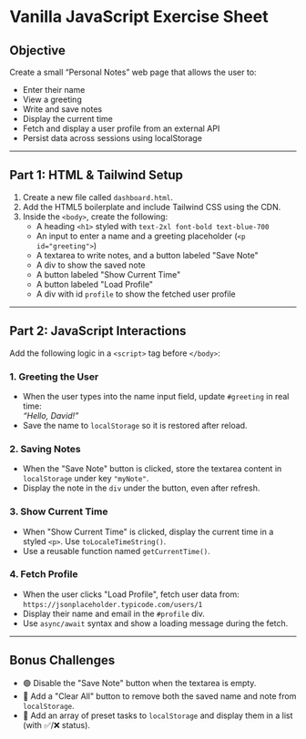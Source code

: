 # Vanilla JavaScript Exercise Sheet

## **Objective**
Create a small “Personal Notes” web page that allows the user to:
- Enter their name
- View a greeting
- Write and save notes
- Display the current time
- Fetch and display a user profile from an external API
- Persist data across sessions using localStorage

---

## Part 1: HTML & Tailwind Setup

1. Create a new file called `dashboard.html`.
2. Add the HTML5 boilerplate and include Tailwind CSS using the CDN.
3. Inside the `<body>`, create the following:
   - A heading `<h1>` styled with `text-2xl font-bold text-blue-700`
   - An input to enter a name and a greeting placeholder (`<p id="greeting">`)
   - A textarea to write notes, and a button labeled "Save Note"
   - A div to show the saved note
   - A button labeled "Show Current Time"
   - A button labeled "Load Profile"
   - A div with id `profile` to show the fetched user profile

---

## Part 2: JavaScript Interactions

Add the following logic in a `<script>` tag before `</body>`:

### 1. Greeting the User
- When the user types into the name input field, update `#greeting` in real time:  
  _“Hello, David!”_
- Save the name to `localStorage` so it is restored after reload.

### 2. Saving Notes
- When the "Save Note" button is clicked, store the textarea content in `localStorage` under key `"myNote"`.
- Display the note in the `div` under the button, even after refresh.

### 3. Show Current Time
- When "Show Current Time" is clicked, display the current time in a styled `<p>`. Use `toLocaleTimeString()`.
- Use a reusable function named `getCurrentTime()`.

### 4. Fetch Profile
- When the user clicks "Load Profile", fetch user data from:  
  `https://jsonplaceholder.typicode.com/users/1`
- Display their name and email in the `#profile` div.
- Use `async/await` syntax and show a loading message during the fetch.

---

## Bonus Challenges

- 🟢 Disable the "Save Note" button when the textarea is empty.
- 🔁 Add a "Clear All" button to remove both the saved name and note from `localStorage`.
- 🎯 Add an array of preset tasks to `localStorage` and display them in a list (with ✅/❌ status).